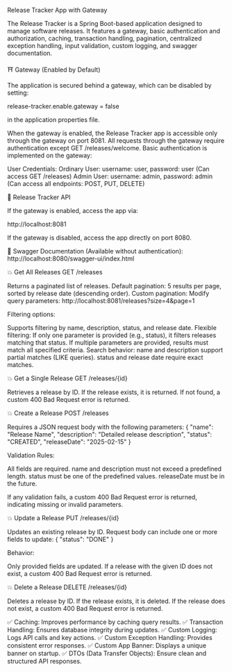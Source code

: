
Release Tracker App with Gateway

The Release Tracker is a Spring Boot-based application designed to manage software releases. It features a gateway, basic authentication and authorization, caching, transaction handling, pagination, centralized exception handling, input validation, custom logging, and swagger documentation.

⛩️ Gateway (Enabled by Default)

The application is secured behind a gateway, which can be disabled by setting:

release-tracker.enable.gateway = false

in the application properties file.

When the gateway is enabled, the Release Tracker app is accessible only through the gateway on port 8081. All requests through the gateway require authentication except GET /releases/welcome. Basic authentication is implemented on the gateway:

User Credentials:
    Ordinary User: username: user, password: user (Can access GET /releases)
    Admin User: username: admin, password: admin (Can access all endpoints: POST, PUT, DELETE)

🎯 Release Tracker API

If the gateway is enabled, access the app via:

http://localhost:8081

If the gateway is disabled, access the app directly on port 8080.

📖 Swagger Documentation (Available without authentication): http://localhost:8080/swagger-ui/index.html

💥 Get All Releases GET /releases

Returns a paginated list of releases.
Default pagination: 5 results per page, sorted by release date (descending order).
Custom pagination: Modify query parameters:
http://localhost:8081/releases?size=4&page=1

Filtering options:

Supports filtering by name, description, status, and release date.
Flexible filtering:
    If only one parameter is provided (e.g., status), it filters releases matching that status.
    If multiple parameters are provided, results must match all specified criteria.
Search behavior:
    name and description support partial matches (LIKE queries).
    status and release date require exact matches.

💥 Get a Single Release GET /releases/{id}

Retrieves a release by ID.
If the release exists, it is returned.
If not found, a custom 400 Bad Request error is returned.

💥 Create a Release POST /releases

Requires a JSON request body with the following parameters:
{
 "name": "Release Name",
"description": "Detailed release description",
"status": "CREATED",
"releaseDate": "2025-02-15"
}

Validation Rules:

All fields are required.
name and description must not exceed a predefined length.
status must be one of the predefined values.
releaseDate must be in the future.

If any validation fails, a custom 400 Bad Request error is returned, indicating missing or invalid parameters.

💥 Update a Release PUT /releases/{id}

Updates an existing release by ID.
Request body can include one or more fields to update:
{
 	"status": "DONE"
}

Behavior:

Only provided fields are updated.
If a release with the given ID does not exist, a custom 400 Bad Request error is returned.

💥 Delete a Release DELETE /releases/{id}

Deletes a release by ID.
If the release exists, it is deleted.
If the release does not exist, a custom 400 Bad Request error is returned.

✅ Caching: Improves performance by caching query results. 
✅ Transaction Handling: Ensures database integrity during updates. 
✅ Custom Logging: Logs API calls and key actions. 
✅ Custom Exception Handling: Provides consistent error responses. 
✅ Custom App Banner: Displays a unique banner on startup. 
✅ DTOs (Data Transfer Objects): Ensure clean and structured API responses.

